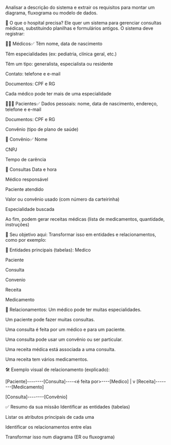 Analisar a descrição do sistema e extrair os requisitos para montar um diagrama, fluxograma ou modelo de dados.

🏥 O que o hospital precisa?
Ele quer um sistema para gerenciar consultas médicas, substituindo planilhas e formulários antigos. O sistema deve registrar:

👨‍⚕️ Médicos✅
Têm nome, data de nascimento

Têm especialidades (ex: pediatria, clínica geral, etc.)

Têm um tipo: generalista, especialista ou residente

Contato: telefone e e-mail

Documentos: CPF e RG

Cada médico pode ter mais de uma especialidade

🧑‍🤝‍🧑 Pacientes✅
Dados pessoais: nome, data de nascimento, endereço, telefone e e-mail

Documentos: CPF e RG

Convênio (tipo de plano de saúde)

🏢 Convênio✅
Nome

CNPJ

Tempo de carência

📅 Consultas
Data e hora

Médico responsável

Paciente atendido

Valor ou convênio usado (com número da carteirinha)

Especialidade buscada

Ao fim, podem gerar receitas médicas (lista de medicamentos, quantidade, instruções)

🎯 Seu objetivo aqui:
Transformar isso em entidades e relacionamentos, como por exemplo:

📘 Entidades principais (tabelas):
Medico

Paciente

Consulta

Convenio

Receita

Medicamento

📎 Relacionamentos:
Um médico pode ter muitas especialidades.

Um paciente pode fazer muitas consultas.

Uma consulta é feita por um médico e para um paciente.

Uma consulta pode usar um convênio ou ser particular.

Uma receita médica está associada a uma consulta.

Uma receita tem vários medicamentos.

🛠 Exemplo visual de relacionamento (explicado):

[Paciente]----<realiza>----[Consulta]----<é feita por>----[Medico]
                             |
                             v
                        [Receita]----<lista>----[Medicamento]

[Consulta]----<usa>----[Convênio]

✅ Resumo da sua missão
Identificar as entidades (tabelas)

Listar os atributos principais de cada uma

Identificar os relacionamentos entre elas

Transformar isso num diagrama (ER ou fluxograma)
